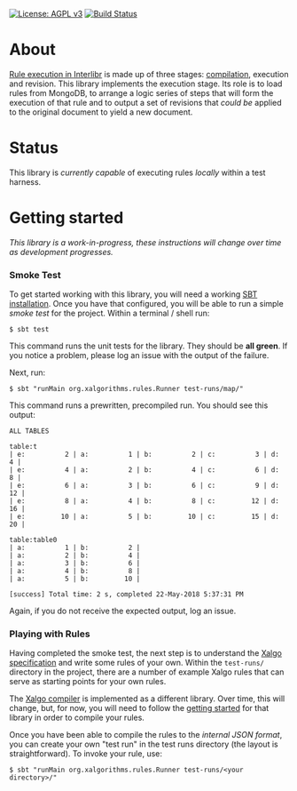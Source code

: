 [![License: AGPL v3](https://img.shields.io/badge/License-AGPL%20v3-blue.svg)](https://www.gnu.org/licenses/agpl-3.0)
[![Build Status](https://www.travis-ci.com/Xalgorithms/rules-interpreter.svg?branch=master)](https://www.travis-ci.com/Xalgorithms/rules-interpreter)

# About

[Rule execution in
Interlibr](https://github.com/Xalgorithms/general-documentation/blob/master/docs/xalgo.md)
is made up of three stages:
[compilation](https://github.com/Xalgorithms/xa-rules), execution and
revision. This library implements the execution stage. Its role is to
load rules from MongoDB, to arrange a logic series of steps that will
form the execution of that rule and to output a set of revisions that
*could be* applied to the original document to yield a new document.

# Status

This library is *currently capable* of executing rules *locally*
within a test harness.

# Getting started

*This library is a work-in-progress, these instructions will change
over time as development progresses.*

### Smoke Test

To get started working with this library, you will need a working [SBT
installation](https://www.scala-sbt.org/). Once you have that
configured, you will be able to run a simple *smoke test* for the
project. Within a terminal / shell run:

```
$ sbt test
```

This command runs the unit tests for the library. They should be **all
green**. If you notice a problem, please log an issue with the output
of the failure.

Next, run:

```
$ sbt "runMain org.xalgorithms.rules.Runner test-runs/map/"
```

This command runs a prewritten, precompiled run. You should see this
output:

```
ALL TABLES

table:t
| e:          2 | a:          1 | b:          2 | c:          3 | d:          4 |
| e:          4 | a:          2 | b:          4 | c:          6 | d:          8 |
| e:          6 | a:          3 | b:          6 | c:          9 | d:         12 |
| e:          8 | a:          4 | b:          8 | c:         12 | d:         16 |
| e:         10 | a:          5 | b:         10 | c:         15 | d:         20 |

table:table0
| a:          1 | b:          2 |
| a:          2 | b:          4 |
| a:          3 | b:          6 |
| a:          4 | b:          8 |
| a:          5 | b:         10 |

[success] Total time: 2 s, completed 22-May-2018 5:37:31 PM
```

Again, if you do not receive the expected output, log an issue.

### Playing with Rules

Having completed the smoke test, the next step is to understand the
[Xalgo
specification](https://github.com/Xalgorithms/general-documentation/blob/master/docs/xalgo.md)
and write some rules of your own. Within the `test-runs/` directory in
the project, there are a number of example Xalgo rules that can serve
as starting points for your own rules.

The [Xalgo compiler](https://github.com/Xalgorithms/xa-rules) is
implemented as a different library. Over time, this will change, but,
for now, you will need to follow the [getting
started](https://github.com/Xalgorithms/xa-rules/blob/master/README.md)
for that library in order to compile your rules.

Once you have been able to compile the rules to the *internal JSON
format*, you can create your own "test run" in the test runs directory
(the layout is straightforward). To invoke your rule, use:

```
$ sbt "runMain org.xalgorithms.rules.Runner test-runs/<your directory>/"
```
